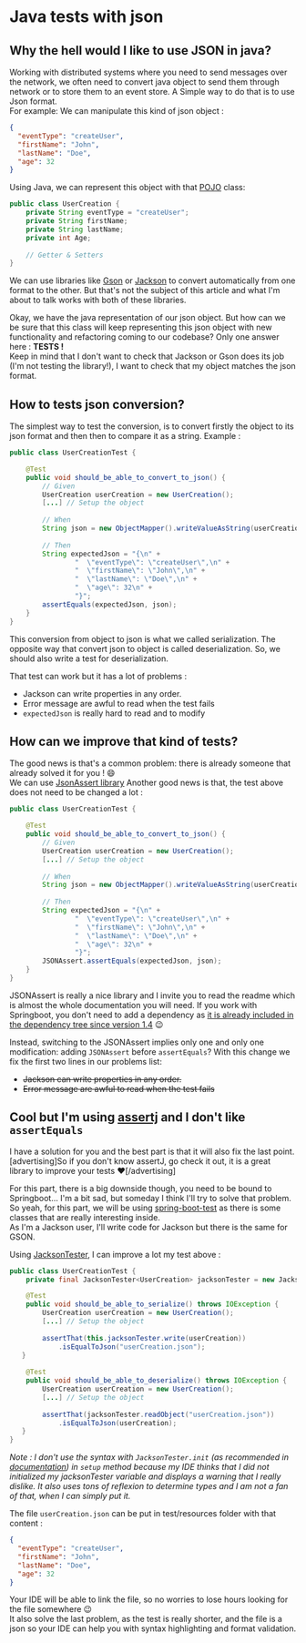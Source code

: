 # Java tests with json

## Why the hell would I like to use JSON in java?

Working with distributed systems where you need to send messages over the network, we often need to convert java object 
to send them through network or to store them to an event store. A Simple way to do that is to use Json format.  
For example: We can manipulate this kind of json object :

```json
{
  "eventType": "createUser",
  "firstName": "John",
  "lastName": "Doe",
  "age": 32
}
```

Using Java, we can represent this object with that [POJO](https://en.wikipedia.org/wiki/Plain_old_Java_object) class: 
```java
public class UserCreation {
    private String eventType = "createUser";
    private String firstName;
    private String lastName;
    private int Age;
    
    // Getter & Setters
}
```

We can use libraries like [Gson](https://github.com/google/gson) or [Jackson](https://github.com/FasterXML/jackson) to 
convert automatically from one format to the other. But that's not the subject of this article and what I'm about to
talk works with both of these libraries.

Okay, we have the java representation of our json object. But how can we be sure that this class will keep representing
this json object with new functionality and refactoring coming to our codebase? Only one answer here : **TESTS !**  
Keep in mind that I don't want to check that Jackson or Gson does its job  (I'm not testing the library!), I want to 
check that my object matches the json format.

## How to tests json conversion?

The simplest way to test the conversion, is to convert firstly the object to its json format and then then to compare it
as a string.
Example :
```java
public class UserCreationTest {

    @Test
    public void should_be_able_to_convert_to_json() {
        // Given
        UserCreation userCreation = new UserCreation();
        [...] // Setup the object
        
        // When
        String json = new ObjectMapper().writeValueAsString(userCreation);
        
        // Then
        String expectedJson = "{\n" +
                "  \"eventType\": \"createUser\",\n" +
                "  \"firstName\": \"John\",\n" +
                "  \"lastName\": \"Doe\",\n" +
                "  \"age\": 32\n" +
                "}";
        assertEquals(expectedJson, json);
    }
}
```

This conversion from object to json is what we called serialization. The opposite way that convert json to object is 
called deserialization. So, we should also write a test for deserialization.

That test can work but it has a lot of problems :
* Jackson can write properties in any order.
* Error message are awful to read when the test fails
* `expectedJson` is really hard to read and to modify

## How can we improve that kind of tests?

The good news is that's a common problem: there is already someone that already solved it for you ! :smile:  
We can use [JsonAssert library](https://github.com/skyscreamer/JSONassert)
Another good news is that, the test above does not need to be changed a lot :
```java
public class UserCreationTest {

    @Test
    public void should_be_able_to_convert_to_json() {
        // Given
        UserCreation userCreation = new UserCreation();
        [...] // Setup the object
        
        // When
        String json = new ObjectMapper().writeValueAsString(userCreation);
        
        // Then
        String expectedJson = "{\n" +
                "  \"eventType\": \"createUser\",\n" +
                "  \"firstName\": \"John\",\n" +
                "  \"lastName\": \"Doe\",\n" +
                "  \"age\": 32\n" +
                "}";
        JSONAssert.assertEquals(expectedJson, json);
    }
}
```

JSONAssert is really a nice library and I invite you to read the readme which is almost the whole documentation you will
need.  If you work with Springboot, you don't need to add a dependency as [it is already included in the dependency tree
since version 1.4](https://spring.io/blog/2016/04/15/testing-improvements-in-spring-boot-1-4) :wink:

Instead, switching to the JSONAssert implies only one and only one modification: adding `JSONAssert` before `assertEquals`?
With this change we fix the first two lines in our problems list:
* ~~Jackson can write properties in any order.~~
* ~~Error message are awful to read when the test fails~~

## Cool but I'm using [assertj](https://github.com/joel-costigliola/assertj-core) and I don't like `assertEquals`

I have a solution for you and the best part is that it will also fix the last point.  
[advertising]So if you don't know assertJ, go check it out, it is a great library to improve your tests :heart:[/advertising]

For this part, there is a big downside though, you need to be bound to Springboot... I'm a bit sad, but someday I think
I'll try to solve that problem.  
So yeah, for this part, we will be using [spring-boot-test](https://github.com/spring-projects/spring-boot/tree/master/spring-boot-project/spring-boot-test)
as there is some classes that are really interesting inside.  
As I'm a Jackson user, I'll write code for Jackson but there is the same for GSON.

Using [JacksonTester](https://docs.spring.io/spring-boot/docs/current/api/org/springframework/boot/test/json/JacksonTester.html), 
I can improve a lot my test above :
```java
public class UserCreationTest {
    private final JacksonTester<UserCreation> jacksonTester = new JacksonTester<>(UserCreation.class, ResolvableType.forType(UserCreation.class), new ObjectMapper());

    @Test
    public void should_be_able_to_serialize() throws IOException {
        UserCreation userCreation = new UserCreation();
        [...] // Setup the object
        
        assertThat(this.jacksonTester.write(userCreation))
            .isEqualToJson("userCreation.json");
   }
   
    @Test
    public void should_be_able_to_deserialize() throws IOException {
        UserCreation userCreation = new UserCreation();
        [...] // Setup the object
        
        assertThat(jacksonTester.readObject("userCreation.json"))
            .isEqualToJson(userCreation);
   }
}
```

*Note : I don't use the syntax with `JacksonTester.init` (as recommended in [documentation](https://spring.io/blog/2016/04/15/testing-improvements-in-spring-boot-1-4#json-assertions))
in `setup` method because my IDE thinks that I did not initialized my jacksonTester variable and displays a warning that
I really dislike. It also uses tons of reflexion to determine types and I am not a fan of that, when I can simply put 
it.*

The file `userCreation.json` can be put in test/resources folder with that content :
```json
{
  "eventType": "createUser",
  "firstName": "John",
  "lastName": "Doe",
  "age": 32
}
```

Your IDE will be able to link the file, so no worries to lose hours looking for the file somewhere :wink:   
It also solve the last problem, as the test is really shorter, and the file is a json so your IDE can help you with
syntax highlighting and format validation.
